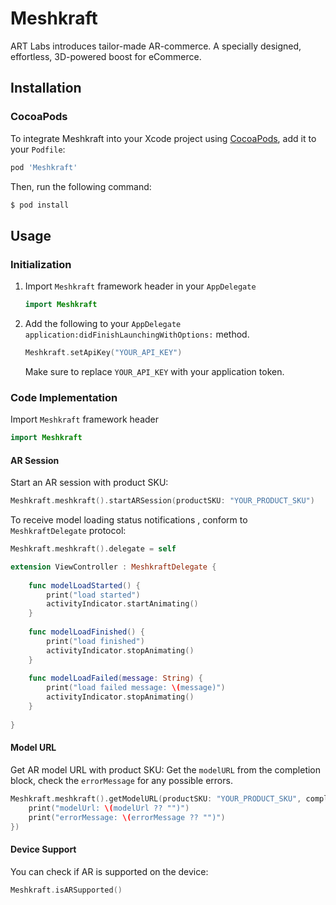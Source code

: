 # Meshkraft

ART Labs introduces tailor-made AR-commerce. A specially designed, effortless, 3D-powered boost for eCommerce.

## Installation
### CocoaPods

To integrate Meshkraft into your Xcode project using [CocoaPods](https://cocoapods.org), add it to your `Podfile`:

```ruby
pod 'Meshkraft'
```

Then, run the following command:

```bash
$ pod install
```
## Usage
### Initialization

1. Import `Meshkraft` framework header in your `AppDelegate`

    ```swift
    import Meshkraft
    ```

2. Add the following to your `AppDelegate` `application:didFinishLaunchingWithOptions:` method.
    
    ```swift
    Meshkraft.setApiKey("YOUR_API_KEY")
    ```

    Make sure to replace `YOUR_API_KEY` with your application token.

### Code Implementation

Import `Meshkraft` framework header

```swift
import Meshkraft
```

#### AR Session

Start an AR session with product SKU:

```swift
Meshkraft.meshkraft().startARSession(productSKU: "YOUR_PRODUCT_SKU")
```

To receive model loading status notifications , conform to `MeshkraftDelegate` protocol:

```swift
Meshkraft.meshkraft().delegate = self
```

```swift
extension ViewController : MeshkraftDelegate {
    
    func modelLoadStarted() {
        print("load started")
        activityIndicator.startAnimating()
    }
    
    func modelLoadFinished() {
        print("load finished")
        activityIndicator.stopAnimating()
    }
    
    func modelLoadFailed(message: String) {
        print("load failed message: \(message)")
        activityIndicator.stopAnimating()
    }
    
}
```

#### Model URL

Get AR model URL with product SKU:
Get the `modelURL` from the completion block, check the `errorMessage` for any possible errors.
```swift
Meshkraft.meshkraft().getModelURL(productSKU: "YOUR_PRODUCT_SKU", completion: {(modelUrl, errorMessage) in
    print("modelUrl: \(modelUrl ?? "")")
    print("errorMessage: \(errorMessage ?? "")")
})
```

#### Device Support

You can check if AR is supported on the device:

```swift
Meshkraft.isARSupported()
```










